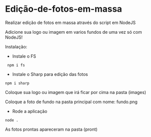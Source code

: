 # Edição-de-fotos-em-massa
Realizar edição de fotos em massa através do script em NodeJS

Adicione sua logo ou imagem em varios fundos de uma vez só com NodeJS!

Instalação:


- Instale o FS
```
 npm i fs
```

- Instale o Sharp para edição das fotos
```
npm i sharp
```

Coloque sua logo ou imagem que irá ficar por cima na pasta (images)

Coloque a foto de fundo na pasta principal com nome: fundo.png

- Rode a aplicação

```
node .
```

As fotos prontas apareceram na pasta (pront)
